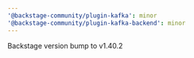 ```yaml
---
'@backstage-community/plugin-kafka': minor
'@backstage-community/plugin-kafka-backend': minor
---
```


Backstage version bump to v1.40.2
